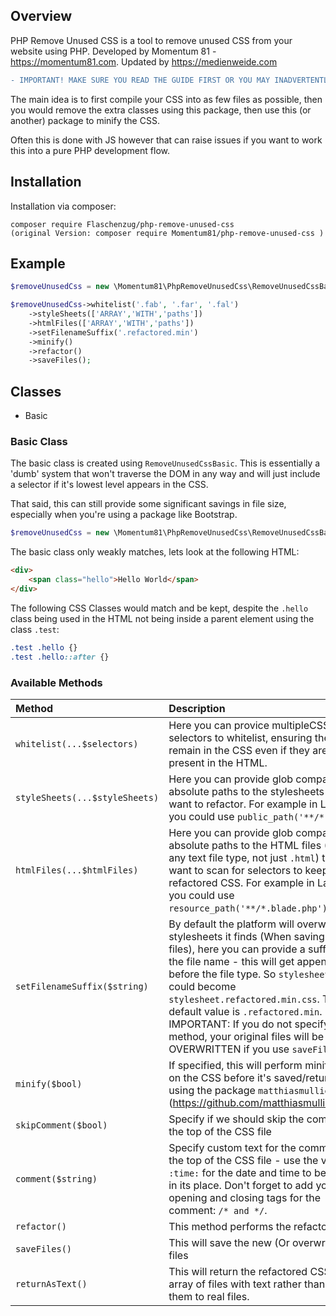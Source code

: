 ## Overview

PHP Remove Unused CSS is a tool to remove unused CSS from your website using PHP. Developed by Momentum 81 - https://momentum81.com. Updated by https://medienweide.com

```diff
- IMPORTANT! MAKE SURE YOU READ THE GUIDE FIRST OR YOU MAY INADVERTENTLY OVERWRITE YOUR CSS
```

The main idea is to first compile your CSS into as few files as possible, then you would remove the extra classes using this package, then use this (or another) package to minify the CSS.

Often this is done with JS however that can raise issues if you want to work this into a pure PHP development flow.

## Installation

Installation via composer:

```
composer require Flaschenzug/php-remove-unused-css
(original Version: composer require Momentum81/php-remove-unused-css )
```

## Example

``` php
$removeUnusedCss = new \Momentum81\PhpRemoveUnusedCss\RemoveUnusedCssBasic();

$removeUnusedCss->whitelist('.fab', '.far', '.fal')
    ->styleSheets(['ARRAY','WITH','paths'])
    ->htmlFiles(['ARRAY','WITH','paths'])
    ->setFilenameSuffix('.refactored.min')
    ->minify()
    ->refactor()
    ->saveFiles();
```

## Classes

* Basic


### Basic Class

The basic class is created using `RemoveUnusedCssBasic`. This is essentially a 'dumb' system that won't traverse the DOM in any way and will just include a selector if it's lowest level appears in the CSS.

That said, this can still provide some significant savings in file size, especially when you're using a package like Bootstrap.

``` php
$removeUnusedCss = new \Momentum81\PhpRemoveUnusedCss\RemoveUnusedCssBasic();
```

The basic class only weakly matches, lets look at the following HTML:

```html
<div>
    <span class="hello">Hello World</span>
</div>
```

The following CSS Classes would match and be kept, despite the `.hello` class being used in the HTML not being inside a parent element using the class `.test`:

```css
.test .hello {}
.test .hello::after {}
```

### Available Methods

| Method | Description |
| :--- | :--- |
| `whitelist(...$selectors)` | Here you can provice multipleCSS selectors to whitelist, ensuring they remain in the CSS even if they are not present in the HTML. |
| `styleSheets(...$styleSheets)` | Here you can provide glob compatible absolute paths to the stylesheets you want to refactor. For example in Laravel, you could use `public_path('**/*.css')`. |
| `htmlFiles(...$htmlFiles)` | Here you can provide glob compatible absolute paths to the HTML files (Can be any text file type, not just `.html`) that you want to scan for selectors to keep in your refactored CSS. For example in Laravel, you could use `resource_path('**/*.blade.php')`. |
| `setFilenameSuffix($string)` | By default the platform will overwrite the stylesheets it finds (When saving as files), here you can provide a suffix for the file name - this will get appended before the file type. So `stylesheet.css` could become `stylesheet.refactored.min.css`. The default value is `.refactored.min`. IMPORTANT: If you do not specify this method, your original files will be OVERWRITTEN if you use `saveFiles()`! |
| `minify($bool)` | If specified, this will perform minification on the CSS before it's saved/returned, using the package `matthiasmullie/minify` (https://github.com/matthiasmullie/minify) |
| `skipComment($bool)` | Specify if we should skip the comment at the top of the CSS file |
| `comment($string)` | Specify custom text for the comment at the top of the CSS file - use the variable `:time:` for the date and time to be added in its place. Don't forget to add your opening and closing tags for the comment: `/* and */`. |
| `refactor()` | This method performs the refactoring. |
| `saveFiles()` | This will save the new (Or overwritten) files |
| `returnAsText()` | This will return the refactored CSS as an array of files with text rather than writing them to real files. |
